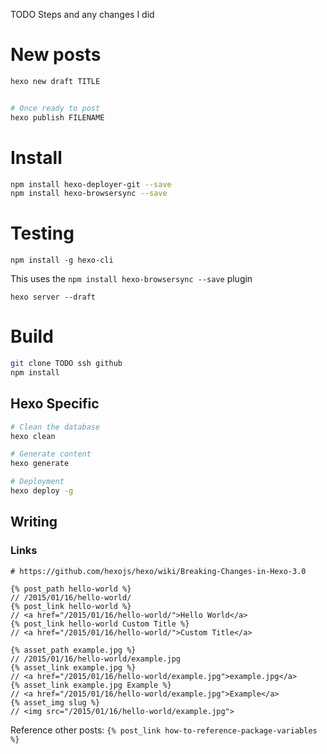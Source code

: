 TODO Steps and any changes I did


# New posts

```bash
hexo new draft TITLE


# Once ready to post
hexo publish FILENAME
```

# Install

```bash
npm install hexo-deployer-git --save
npm install hexo-browsersync --save
```

# Testing
`npm install -g hexo-cli`

This uses the `npm install hexo-browsersync --save` plugin

`hexo server --draft`

# Build

```bash
git clone TODO ssh github
npm install
```

## Hexo Specific

```bash
# Clean the database
hexo clean

# Generate content
hexo generate

# Deployment
hexo deploy -g
```

## Writing

### Links

```
# https://github.com/hexojs/hexo/wiki/Breaking-Changes-in-Hexo-3.0

{% post_path hello-world %}
// /2015/01/16/hello-world/
{% post_link hello-world %}
// <a href="/2015/01/16/hello-world/">Hello World</a>
{% post_link hello-world Custom Title %}
// <a href="/2015/01/16/hello-world/">Custom Title</a>

{% asset_path example.jpg %}
// /2015/01/16/hello-world/example.jpg
{% asset_link example.jpg %}
// <a href="/2015/01/16/hello-world/example.jpg">example.jpg</a>
{% asset_link example.jpg Example %}
// <a href="/2015/01/16/hello-world/example.jpg">Example</a>
{% asset_img slug %}
// <img src="/2015/01/16/hello-world/example.jpg">
```

Reference other posts: `{% post_link how-to-reference-package-variables %}`
